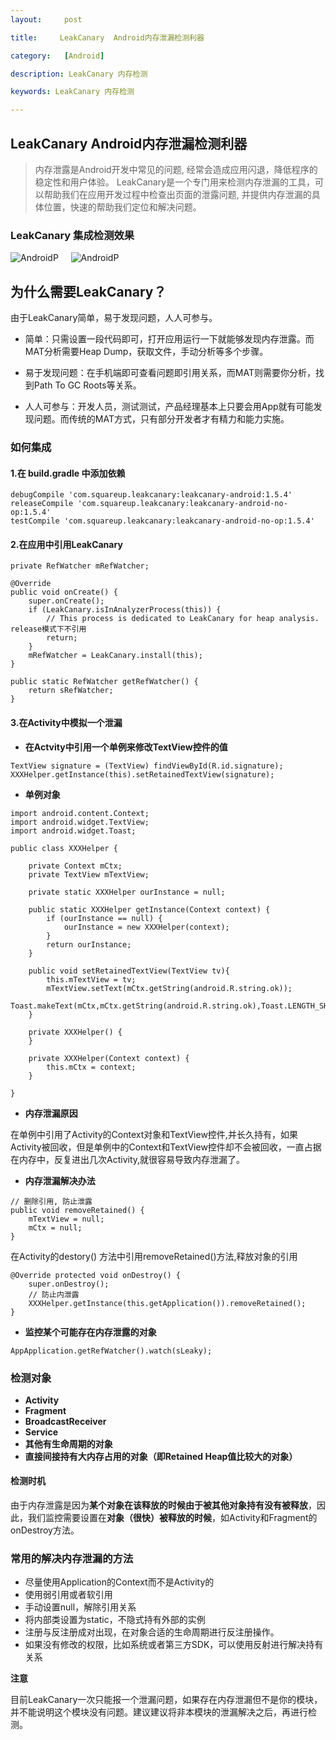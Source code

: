 ```yaml
---
layout:     post

title:     LeakCanary  Android内存泄漏检测利器

category:   [Android]

description: LeakCanary 内存检测

keywords: LeakCanary 内存检测

---
```


## LeakCanary  Android内存泄漏检测利器

> 内存泄露是Android开发中常见的问题, 经常会造成应用闪退，降低程序的稳定性和用户体验。
LeakCanary是一个专门用来检测内存泄漏的工具，可以帮助我们在应用开发过程中检查出页面的泄露问题, 并提供内存泄漏的具体位置，快速的帮助我们定位和解决问题。


### LeakCanary 集成检测效果
 
![AndroidP](http://pey51suf1.bkt.clouddn.com/page_01.png) &nbsp;&nbsp;&nbsp; ![AndroidP](http://pey51suf1.bkt.clouddn.com/page_02.png)


## 为什么需要LeakCanary？

由于LeakCanary简单，易于发现问题，人人可参与。

- 简单：只需设置一段代码即可，打开应用运行一下就能够发现内存泄露。而MAT分析需要Heap Dump，获取文件，手动分析等多个步骤。

- 易于发现问题：在手机端即可查看问题即引用关系，而MAT则需要你分析，找到Path To GC Roots等关系。

- 人人可参与：开发人员，测试测试，产品经理基本上只要会用App就有可能发现问题。而传统的MAT方式，只有部分开发者才有精力和能力实施。


### 如何集成

#### 1.在 build.gradle 中添加依赖

```
debugCompile 'com.squareup.leakcanary:leakcanary-android:1.5.4'
releaseCompile 'com.squareup.leakcanary:leakcanary-android-no-op:1.5.4'
testCompile 'com.squareup.leakcanary:leakcanary-android-no-op:1.5.4'
```

#### 2.在应用中引用LeakCanary

```
private RefWatcher mRefWatcher;

@Override
public void onCreate() {
    super.onCreate();
    if (LeakCanary.isInAnalyzerProcess(this)) {
        // This process is dedicated to LeakCanary for heap analysis. release模式下不引用
        return;
    }
    mRefWatcher = LeakCanary.install(this);
}

public static RefWatcher getRefWatcher() {
    return sRefWatcher;
}
```

#### 3.在Activity中模拟一个泄漏


- **在Actvity中引用一个单例来修改TextView控件的值**

```
TextView signature = (TextView) findViewById(R.id.signature);
XXXHelper.getInstance(this).setRetainedTextView(signature);
```

- **单例对象**

```
import android.content.Context;
import android.widget.TextView;
import android.widget.Toast;

public class XXXHelper {

    private Context mCtx;
    private TextView mTextView;

    private static XXXHelper ourInstance = null;

    public static XXXHelper getInstance(Context context) {
        if (ourInstance == null) {
            ourInstance = new XXXHelper(context);
        }
        return ourInstance;
    }

    public void setRetainedTextView(TextView tv){
        this.mTextView = tv;
        mTextView.setText(mCtx.getString(android.R.string.ok));
        Toast.makeText(mCtx,mCtx.getString(android.R.string.ok),Toast.LENGTH_SHORT).show();
    }

    private XXXHelper() {
    }

    private XXXHelper(Context context) {
        this.mCtx = context;
    }

}
```

- **内存泄漏原因**
 
在单例中引用了Activity的Context对象和TextView控件,并长久持有，如果Activity被回收，但是单例中的Context和TextView控件却不会被回收，一直占据在内存中，反复进出几次Activity,就很容易导致内存泄漏了。

- **内存泄漏解决办法**

```
// 删除引用, 防止泄露
public void removeRetained() {
    mTextView = null;
    mCtx = null;
}
```

在Activity的destory() 方法中引用removeRetained()方法,释放对象的引用

```
@Override protected void onDestroy() {
    super.onDestroy();
    // 防止内泄露
    XXXHelper.getInstance(this.getApplication()).removeRetained();
}
```

- **监控某个可能存在内存泄露的对象**

```
AppApplication.getRefWatcher().watch(sLeaky);
```


### 检测对象

- **Activity**
- **Fragment**
- **BroadcastReceiver**
- **Service**
- **其他有生命周期的对象**
- **直接间接持有大内存占用的对象（即Retained Heap值比较大的对象）**

#### 检测时机

由于内存泄露是因为**某个对象在该释放的时候由于被其他对象持有没有被释放**，因此，我们监控需要设置在**对象（很快）被释放的时候**，如Activity和Fragment的onDestroy方法。

### 常用的解决内存泄漏的方法 

- 尽量使用Application的Context而不是Activity的
- 使用弱引用或者软引用
- 手动设置null，解除引用关系
- 将内部类设置为static，不隐式持有外部的实例
- 注册与反注册成对出现，在对象合适的生命周期进行反注册操作。
- 如果没有修改的权限，比如系统或者第三方SDK，可以使用反射进行解决持有关系


**注意**

目前LeakCanary一次只能报一个泄漏问题，如果存在内存泄漏但不是你的模块，并不能说明这个模块没有问题。建议建议将非本模块的泄漏解决之后，再进行检测。

 















